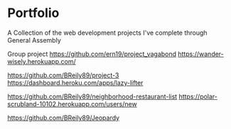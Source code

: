 # Portfolio
A Collection of the web development projects I've complete through General Assembly




Group project
https://github.com/ern19/project_vagabond
https://wander-wisely.herokuapp.com/


https://github.com/BReily89/project-3
https://dashboard.heroku.com/apps/lazy-lifter

https://github.com/BReily89/neighborhood-restaurant-list
https://polar-scrubland-10102.herokuapp.com/users/new

https://github.com/BReily89/Jeopardy

